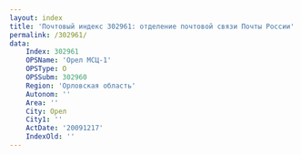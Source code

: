 ```yaml
---
layout: index
title: 'Почтовый индекс 302961: отделение почтовой связи Почты России'
permalink: /302961/
data:
    Index: 302961
    OPSName: 'Орел МСЦ-1'
    OPSType: О
    OPSSubm: 302960
    Region: 'Орловская область'
    Autonom: ''
    Area: ''
    City: Орел
    City1: ''
    ActDate: '20091217'
    IndexOld: ''
---
```

